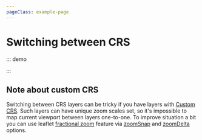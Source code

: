 ```yaml
---
pageClass: example-page
---
```


# Switching between CRS

::: demo
<template>
  <div>
    <button @click="layerIndex = 0">map 1</button> <button @click="layerIndex = 1">map 2</button> 
    <l-map
      ref="map"
      :crs="layer.crs"
      :zoom="zoom"
      :center="center"
      style="height: 400px; width: 100%;"
    >
      <l-tile-layer
        :url="layer.url"
        :subdomains="layer.subdomains"
        :attribution="layer.attribution"
      />
    </l-map>
  </div>
</template>

<script>
import { CRS, latLng } from "leaflet";
import { LMap, LTileLayer } from "vue2-leaflet";

export default {
  components: {
    LMap,
    LTileLayer
  },
  data() {
    return {
      zoom: 14,
      center: latLng(47.56, 7.59),
      layerIndex: 0,
      layers: [
          { 
            url: 'https://{s}.tile.openstreetmap.org/{z}/{x}/{y}.png',
            attribution: '&copy; <a href="http://osm.org/copyright">OpenStreetMap</a> contributors'
          },
          {
            url: 'https://vec01.maps.yandex.net/tiles?l=map&x={x}&y={y}&z={z}',
            subdomains: '1,2,3,4',
            attribution: '&copy; <a href="http://yandex.ru/copyright">Yandex</a>',
            crs: CRS.EPSG3395
          }
      ]
    };
  },
  computed: {
    layer () {
      return this.layers[this.layerIndex]
    }
  }
};
</script>
:::

## Note about custom CRS

Switching between CRS layers can be tricky if you have layers with [Custom CRS](/examples/custom-crs.html). Such layers 
can have unique zoom scales set, so it's impossible to map current viewport between layers one-to-one. To improve situation a bit you can use leaflet [fractional zoom](https://leafletjs.com/examples/zoom-levels/#fractional-zoom) feature via [zoomSnap](https://leafletjs.com/reference-1.6.0.html#map-zoomsnap) and [zoomDelta](https://leafletjs.com/reference-1.6.0.html#map-zoomdelta) options.